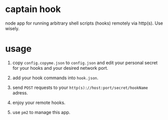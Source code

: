 # captain hook
node app for running arbitrary shell scripts (hooks) remotely via http(s). Use wisely.

# usage

1. copy ``config.copyme.json`` to ``config.json`` and edit your personal secret for your hooks and your desired network port.

2. add your hook commands into ``hook.json``.

3. send ``POST`` requests to your ``http(s)://host:port/secret/hookName`` adress.

4. enjoy your remote hooks.

5. use ``pm2`` to manage this app.